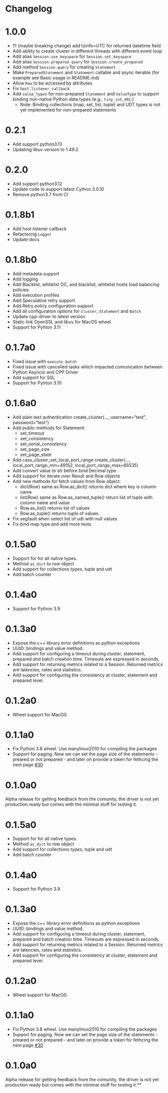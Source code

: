 Changelog
=========

1.0.0
========
- !!! (maybe breaking change) add tzinfo=UTC for returned datetime field
- Add ability to create cluster in different threads with different event loop 
- Add alias `Session.use_keyspace` for `Session.set_keyspace`
- Add alias `Session.prepared_query` for `Session.create_prepared`
- Add method `Session.query` for creating `Statement`
- Make `PreparedStatement` and `Statement` callable and async iterable (for example see Basic usage in README.md)
- Allow `Row` to be accessed by attributes
- Fix `host_listener_callback`
- Add `value_types` for non-prepared `Statement` and `ValueType` to support binding non-native Python data types (e.g., `tiny_int`, etc.)
  - Note: Binding collections (map, set, list, tuple) and UDT types is not yet implemented for non-prepared statements

0.2.1
========
- Add support python3.13 
- Updating libuv version to 1.49.2

0.2.0
========
- Add support python3.12 
- Update code to support latest Cython 3.0.10
- Remove python3.7 from CI 

0.1.8b1
========
- Add host listener callback 
- Refactoring `Logger`
- Update docs

0.1.8b0
========
- Add metadata support
- Add logging
- Add Blacklist, whitelist DC, and blacklist, whitelist hosts load balancing policies
- Add execution profiles
- Add Speculative retry support
- Add Retry policy configuration support
- Add all configuration options for `Cluster`, `Statement` and `Batch`
- Update cpp-driver to latest version
- Static link OpenSSL and libuv for MacOS wheel
- Support for Pyhton 3.11

0.1.7a0
========
- Fixed issue with `execute_batch`
- Fixed issue with cancelled tasks which impacted comunication between Python Asyncio and CPP Driver
- Add support for SSL
- Support for Pyhton 3.10

0.1.6a0
========
- Add plain text authentication create_cluster(…, username=“test”, password=“test”)
- Add public methods for Statement:
  - set_timeout
  - set_consistency
  - set_serial_consistency
  - set_page_size
  - set_page_state
- Add cass_cluster_set_local_port_range  create_cluster(…, local_port_range_min=49152, local_port_range_max=65535)
- Add convert value to str before bind Decimal type
- Add support for iterate over Result and Row objects
- Add new methods for fetch values from Row object: 
  - dict(Row) same as Row.as_dict() returns dict where key is column name 
  - list(Row) same as Row.as_named_tuple() return list of tuple with column name and value
  - Row.as_list() returns list of values
  - Row.as_tuple() returns tuple of values
- Fix segfault when select list of udt with null values
- Fix bind map type and add more tests

0.1.5a0
========
- Support for for all native types.
- Method `as_dict` to row object
- Add support for collections types, tuple and udt
- Add batch counter

0.1.4a0
========
-  Support for Python 3.9

0.1.3a0
=======
- Expose the c++ library error definitions as python exceptions
- UUID: bindings and value method.
- Add support for configuring a timeout during cluster, statement, prepared and batch creation time. Timeouts
are expressed in seconds.
- Add support for returning metrics related to a Session. Returned metrics are latencies, rates and statistics.
- Add support for configuring the consistency at cluster, statement and prepared level.

0.1.2a0
=======
- Wheel support for MacOS

0.1.1a0
=======
- Fix Python 3.8 wheel. Use manylinux2010 for compiling the packages
- Support for paging. Now we can set the page size of the statements - preared or not prepared - and later on
provide a token for fethcing the next page [#30](https://github.com/pfreixes/acsylla/pull/30)

0.1.0a0
=======
Alpha release for getting feedback from the comunity, the driver is not yet production ready but
comes with the minimal stuff for testing it.

0.1.5a0
========
- Support for for all native types.
- Method `as_dict` to row object
- Add support for collections types, tuple and udt
- Add batch counter

0.1.4a0
========
-  Support for Python 3.9

0.1.3a0
=======
- Expose the c++ library error definitions as python exceptions
- UUID: bindings and value method.
- Add support for configuring a timeout during cluster, statement, prepared and batch creation time. Timeouts
are expressed in seconds.
- Add support for returning metrics related to a Session. Returned metrics are latencies, rates and statistics.
- Add support for configuring the consistency at cluster, statement and prepared level.

0.1.2a0
=======
- Wheel support for MacOS

0.1.1a0
=======
- Fix Python 3.8 wheel. Use manylinux2010 for compiling the packages
- Support for paging. Now we can set the page size of the statements - preared or not prepared - and later on
provide a token for fethcing the next page [#30](https://github.com/pfreixes/acsylla/pull/30)

0.1.0a0
=======
Alpha release for getting feedback from the comunity, the driver is not yet production ready but
comes with the minimal stuff for testing it.**
